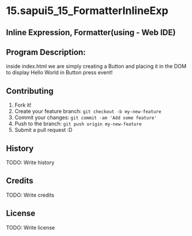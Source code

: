 # 15.sapui5_15_FormatterInlineExp

## Inline Expression, Formatter(using - Web IDE)

## Program Description:
inside index.html we are simply creating a Button and placing it in the DOM to display Hello World in Button press event!

## Contributing
1. Fork it!
2. Create your feature branch: `git checkout -b my-new-feature`
3. Commit your changes: `git commit -am 'Add some feature'`
4. Push to the branch: `git push origin my-new-feature`
5. Submit a pull request :D

## History
TODO: Write history

## Credits
TODO: Write credits

## License
TODO: Write license